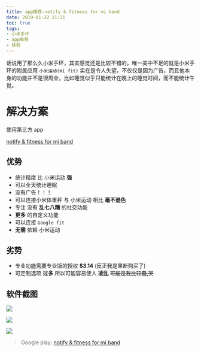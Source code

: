 ```yaml
---
title: app推荐:notify & fitness for mi band
date: 2019-01-22 21:21
toc: true
tags:
- 小米手环
- app推荐
- 体验
---
```


话说用了那么久小米手环，其实感觉还是比较不错的，唯一美中不足的就是小米手环的附属应用 `小米运动(mi fit)` <!--more-->实在是令人失望，不仅仅是因为广告，而且他本身的功能并不是很周全，比如睡觉似乎只能统计在晚上的睡觉时间，而不能统计午觉。

# 解决方案

使用第三方 app 

[notify & fitness for mi band](https://play.google.com/store/apps/details?id=com.mc.miband1)

## 优势

- 统计精度 比 小米运动 **强**
- 可以全天统计睡眠
- 没有广告！！！
- 可以连接小米体重秤 与 小米运动 相比 **毫不逊色**
- 专注 没有 **乱七八糟** 的社交功能
- **更多** 的自定义功能
- 可以连接 `Google fit`
- **无需** 依赖 小米运动 

## 劣势

- 专业功能需要专业版的授权 **$3.14** (反正我是果断购买了)
- 可定制选项 **过多** 所以可能容易使人 **凌乱** ~~可能是我比较蠢,哭~~

## 软件截图

![](https://cdn.lvcshu.info/img/20190122001.jpg)

![](https://cdn.lvcshu.info/img/20190122002.jpg)

![](https://cdn.lvcshu.info/img/20190122003.jpg)

>Google play: [notify & fitness for mi band](https://play.google.com/store/apps/details?id=com.mc.miband1)